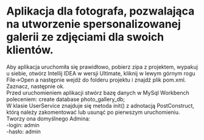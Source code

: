 # Aplikacja dla fotografa, pozwalająca na utworzenie spersonalizowanej galerii ze zdjęciami dla swoich klientów.

Aby aplikacja uruchomiła się prawidłowo, pobierz zipa z projektem, wypakuj u siebie, otwórz Intellij IDEA w wersji Ultimate, kliknij w lewym górnym rogu File->Open a następnie wejdź do folderu projektu i znajdź plik pom.xml. Zaznacz, następnie ok.<br>
Przed uruchomieniem aplikacji stwórz bazę danych w MySql Workbench poleceniem: create database photo_gallery_db; <br>
W klasie UserService znajduje się metoda init() z adnotacją PostConstruct, którą należy zakomentować lub usunąć po pierwszym uruchomieniu. Tworzy ona domyślnego Admina:<br>
-login: admin<br>
-hasło: admin
